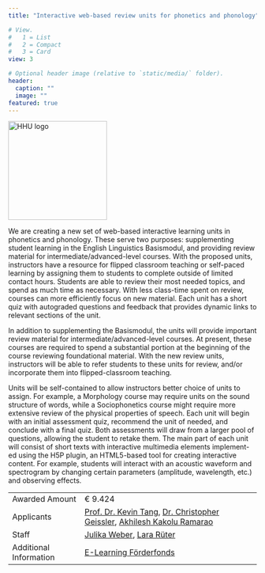 ```yaml
---
title: "Interactive web-based review units for phonetics and phonology"

# View.
#   1 = List
#   2 = Compact
#   3 = Card
view: 3

# Optional header image (relative to `static/media/` folder).
header:
  caption: ""
  image: ""
featured: true
---
```




<img src="hhu_logo.jpg" alt="HHU logo" width="200"/>


We are creating a new set of web-based interactive learning units in phonetics and phonology. These serve two purposes: supplementing student learning in the English Linguistics Basismodul, and providing review material for intermediate/advanced-level courses. With the proposed units, instructors have a resource for flipped classroom teaching or self-paced learning by assigning them to students to complete outside of limited contact hours. Students are able to review their most needed topics, and spend as much time as necessary. With less class-time spent on review, courses can more efficiently focus on new material. Each unit has a short quiz with autograded questions and feedback that provides dynamic links to relevant sections of the unit.

In addition to supplementing the Basismodul, the units will provide important review material for intermediate/advanced-level courses. At present, these courses are required to spend a substantial portion at the beginning of the course reviewing foundational material. With the new review units, instructors will be able to refer students to these units for review, and/or incorporate them into flipped-classroom teaching.

Units will be self-contained to allow instructors better choice of units to assign. For example, a Morphology course may require units on the sound structure of words, while a Sociophonetics course might require more extensive review of the physical properties of speech.
Each unit will begin with an initial assessment quiz, recommend the unit of needed, and conclude with a final quiz. Both assessments will draw from a larger pool of questions, allowing the student to retake them.
The main part of each unit will consist of short texts with interactive multimedia elements implement-ed using the H5P plugin, an HTML5-based tool for creating interactive content. For example, students will interact with an acoustic waveform and spectrogram by changing certain parameters (amplitude, wavelength, etc.) and observing effects.



|  |  |
| ----------- | ----------- |
| Awarded Amount | € 9.424 |
| Applicants | [Prof. Dr. Kevin Tang](https://slam.phil.hhu.de/authors/kevin/), [Dr. Christopher Geissler](https://slam.phil.hhu.de/authors/chris/), [Akhilesh Kakolu Ramarao](https://slam.phil.hhu.de/authors/akhilesh/) | 
| Staff | [Julika Weber](https://slam.phil.hhu.de/authors/julika/), [Lara Rüter](https://slam.phil.hhu.de/authors/lara/) |
| Additional Information | [E-Learning Förderfonds](https://www.elearning.hhu.de/elearning-foerderfonds) |

